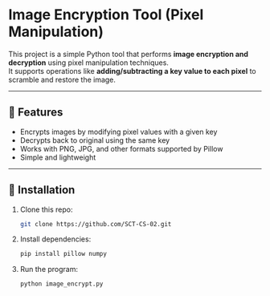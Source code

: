 # Image Encryption Tool (Pixel Manipulation)

This project is a simple Python tool that performs **image encryption and decryption** using pixel manipulation techniques.  
It supports operations like **adding/subtracting a key value to each pixel** to scramble and restore the image.

---

## 🔹 Features
- Encrypts images by modifying pixel values with a given key  
- Decrypts back to original using the same key  
- Works with PNG, JPG, and other formats supported by Pillow  
- Simple and lightweight  

---

## 🔹 Installation
1. Clone this repo:
   ```bash
   git clone https://github.com/SCT-CS-02.git
2. Install dependencies:
   ```bash
   pip install pillow numpy
3. Run the program:
   ```bash
   python image_encrypt.py


